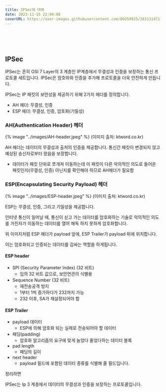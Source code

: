 ```yaml
---
title: IPSec에 대해
date: 2023-11-15 22:04:08
coverURL: https://user-images.githubusercontent.com/80259925/283131471-b2f3d3c5-1065-426c-a66e-9e2dd214b009.png
---
```

<br />
<br />
<br />

## IPSec

IPSec는 흔히 OSI 7 Layer의 3 계층인 IP계층에서 무결성과 인증을 보장하는 통신 프로토콜 세트입니다.
IPSec은 암호와와 인증을 추가해 프로토콜을 더욱 안전하게 만듭니다.

IPSec는 IP 패킷의 보안성을 제공하기 위해 2가지 헤더를 정의합니다.
- AH 헤더: 무결성, 인증
- ESP 헤더: 무결성, 인증, 암호화(기밀성)

### AH(Authentication Header) 헤더

{% image "../images/AH-header.jpeg" %}
(이미지 출처: ktword.co.kr)


AH 헤더는 데이터의 무결성과 출처의 인증을 제공합니다.
통신간 패킷이 변경되지 않고 예상된 송신자로부터 왔음을 보장합니다.


- 데이터가 패킷 단위로 쪼개져 이동하는데 이 패킷이 다른 악의적인 의도로 들어온 패킷인지(무결성, 인증) 아닌지를
확인해야 하므로 AH헤더가 필요함


### ESP(Encapsulating Security Payload) 헤더

{% image "../images/ESP-header.jpeg" %}
(이미지 출처: ktword.co.kr)

ESP는 무결성, 인증, 그리고 기밀성을 제공합니다.

인터넷 통신이 일어날 때, 통신이 싣고 가는 데이터를 암호화하는 기술로 악의적인 의도를 가진자가
이동하는 데이터를 열어 해독 하지 못하게 암호화합니다. 

위 이미지처럼 
ESP 헤더가 payload 앞에,
ESP Trailer가 payload 뒤에 위치합니다.

이는 암호화되고 인증되는 데이터를 감싸는 역할을 하게됩니다.

#### ESP header
- SPI (Security Parameter Index) (32 비트)
    - 임의 32 비트 값으로, 보안연관의 식별용
- Sequence Number (32 비트)
    - 재전송공격 방지
    - 1부터 1씩 증가하다가 232까지 가능
    - 232 이후, SA가 재설정되어야 함 

#### ESP Trailer
- payload 데이터 
    - ESP에 의해 암호화 되는 실제로 전송되어야 할 데이터
- 패딩(padding) 
    - 암호화 알고리즘의 요구에 맞게 늘었다 줄었다하는 데이터 블록
- pad length
    - 패딩의 길이
- next header
    - payload 필드에 포함된 데이터 종류를 식별해 줄 필드입니다.

정리하면

IPSec는 Ip 3 계층에서 데이터의 무결성과 인증을 보장하는 프로토콜입니다.



